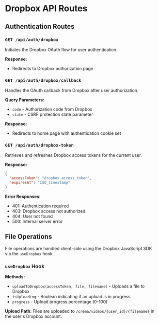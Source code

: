 # Dropbox API Routes

## Authentication Routes

### `GET /api/auth/dropbox`
Initiates the Dropbox OAuth flow for user authentication.

**Response:**
- Redirects to Dropbox authorization page

### `GET /api/auth/dropbox/callback`
Handles the OAuth callback from Dropbox after user authorization.

**Query Parameters:**
- `code` - Authorization code from Dropbox
- `state` - CSRF protection state parameter

**Response:**
- Redirects to home page with authentication cookie set

### `GET /api/auth/dropbox-token`
Retrieves and refreshes Dropbox access tokens for the current user.

**Response:**
```json
{
  "accessToken": "dropbox_access_token",
  "expiresAt": "ISO_timestamp"
}
```

**Error Responses:**
- 401: Authentication required
- 403: Dropbox access not authorized
- 404: User not found
- 500: Internal server error

## File Operations

File operations are handled client-side using the Dropbox JavaScript SDK via the `useDropbox` hook.

### `useDropbox` Hook

**Methods:**
- `uploadToDropbox(accessToken, file, filename)` - Uploads a file to Dropbox
- `isUploading` - Boolean indicating if an upload is in progress
- `progress` - Upload progress percentage (0-100)

**Upload Path:**
Files are uploaded to `/crema/videos/{user_id}/{filename}` in the user's Dropbox account.